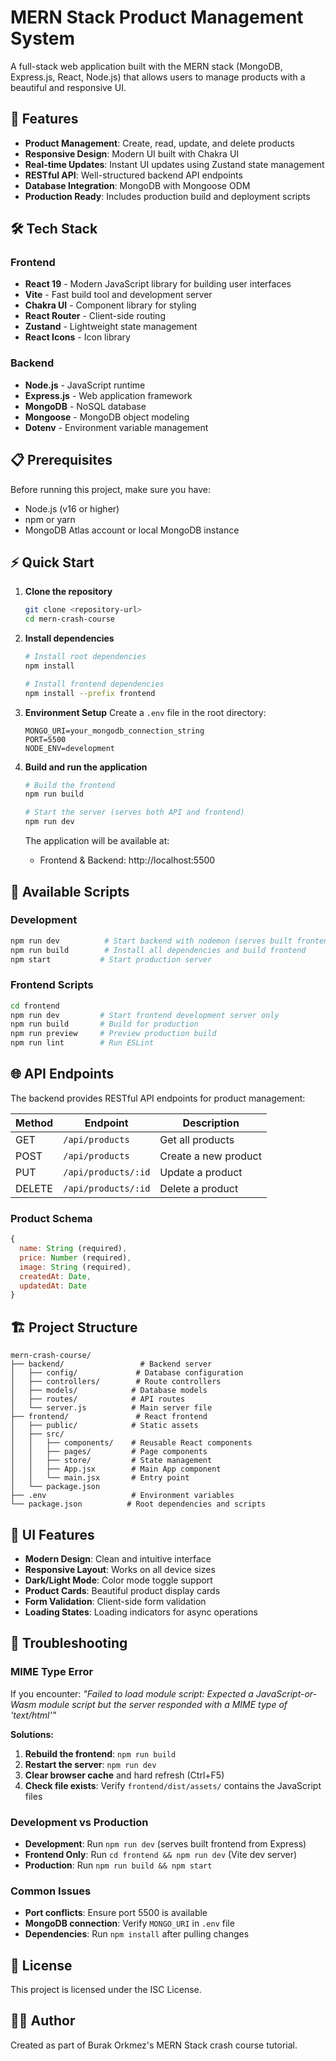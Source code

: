 # MERN Stack Product Management System

A full-stack web application built with the MERN stack (MongoDB, Express.js, React, Node.js) that allows users to manage products with a beautiful and responsive UI.

## 🚀 Features

- **Product Management**: Create, read, update, and delete products
- **Responsive Design**: Modern UI built with Chakra UI
- **Real-time Updates**: Instant UI updates using Zustand state management
- **RESTful API**: Well-structured backend API endpoints
- **Database Integration**: MongoDB with Mongoose ODM
- **Production Ready**: Includes production build and deployment scripts

## 🛠 Tech Stack

### Frontend
- **React 19** - Modern JavaScript library for building user interfaces
- **Vite** - Fast build tool and development server
- **Chakra UI** - Component library for styling
- **React Router** - Client-side routing
- **Zustand** - Lightweight state management
- **React Icons** - Icon library

### Backend
- **Node.js** - JavaScript runtime
- **Express.js** - Web application framework
- **MongoDB** - NoSQL database
- **Mongoose** - MongoDB object modeling
- **Dotenv** - Environment variable management

## 📋 Prerequisites

Before running this project, make sure you have:
- Node.js (v16 or higher)
- npm or yarn
- MongoDB Atlas account or local MongoDB instance

## ⚡ Quick Start

1. **Clone the repository**
   ```bash
   git clone <repository-url>
   cd mern-crash-course
   ```

2. **Install dependencies**
   ```bash
   # Install root dependencies
   npm install

   # Install frontend dependencies
   npm install --prefix frontend
   ```

3. **Environment Setup**
   Create a `.env` file in the root directory:
   ```env
   MONGO_URI=your_mongodb_connection_string
   PORT=5500
   NODE_ENV=development
   ```

4. **Build and run the application**
   ```bash
   # Build the frontend
   npm run build

   # Start the server (serves both API and frontend)
   npm run dev
   ```

   The application will be available at:
   - Frontend & Backend: http://localhost:5500

## 📜 Available Scripts

### Development
```bash
npm run dev          # Start backend with nodemon (serves built frontend)
npm run build        # Install all dependencies and build frontend
npm start           # Start production server
```

### Frontend Scripts
```bash
cd frontend
npm run dev         # Start frontend development server only
npm run build       # Build for production
npm run preview     # Preview production build
npm run lint        # Run ESLint
```

## 🌐 API Endpoints

The backend provides RESTful API endpoints for product management:

| Method | Endpoint | Description |
|--------|----------|-------------|
| GET | `/api/products` | Get all products |
| POST | `/api/products` | Create a new product |
| PUT | `/api/products/:id` | Update a product |
| DELETE | `/api/products/:id` | Delete a product |

### Product Schema
```javascript
{
  name: String (required),
  price: Number (required),
  image: String (required),
  createdAt: Date,
  updatedAt: Date
}
```

## 🏗 Project Structure

```
mern-crash-course/
├── backend/                 # Backend server
│   ├── config/             # Database configuration
│   ├── controllers/        # Route controllers
│   ├── models/            # Database models
│   ├── routes/            # API routes
│   └── server.js          # Main server file
├── frontend/               # React frontend
│   ├── public/            # Static assets
│   ├── src/
│   │   ├── components/    # Reusable React components
│   │   ├── pages/         # Page components
│   │   ├── store/         # State management
│   │   ├── App.jsx        # Main App component
│   │   └── main.jsx       # Entry point
│   └── package.json
├── .env                   # Environment variables
└── package.json          # Root dependencies and scripts
```

## 🎨 UI Features

- **Modern Design**: Clean and intuitive interface
- **Responsive Layout**: Works on all device sizes
- **Dark/Light Mode**: Color mode toggle support
- **Product Cards**: Beautiful product display cards
- **Form Validation**: Client-side form validation
- **Loading States**: Loading indicators for async operations

## 🔧 Troubleshooting

### MIME Type Error
If you encounter: *"Failed to load module script: Expected a JavaScript-or-Wasm module script but the server responded with a MIME type of 'text/html'"*

**Solutions:**
1. **Rebuild the frontend**: `npm run build`
2. **Restart the server**: `npm run dev`
3. **Clear browser cache** and hard refresh (Ctrl+F5)
4. **Check file exists**: Verify `frontend/dist/assets/` contains the JavaScript files

### Development vs Production
- **Development**: Run `npm run dev` (serves built frontend from Express)
- **Frontend Only**: Run `cd frontend && npm run dev` (Vite dev server)
- **Production**: Run `npm run build && npm start`

### Common Issues
- **Port conflicts**: Ensure port 5500 is available
- **MongoDB connection**: Verify `MONGO_URI` in `.env` file
- **Dependencies**: Run `npm install` after pulling changes

## 📝 License

This project is licensed under the ISC License.

## 👨‍💻 Author

Created as part of Burak Orkmez's MERN Stack crash course tutorial.

